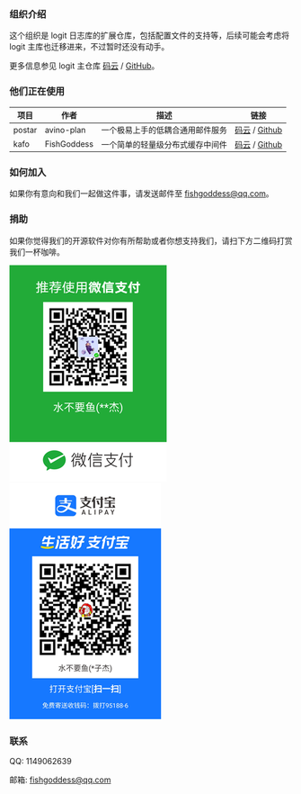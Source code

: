 ### 组织介绍
这个组织是 logit 日志库的扩展仓库，包括配置文件的支持等，后续可能会考虑将 logit 主库也迁移进来，不过暂时还没有动手。

更多信息参见 logit 主仓库 [码云](https://gitee.com/FishGoddess/logit) / [GitHub](https://github.com/FishGoddess/logit)。

### 他们正在使用
| 项目   | 作者        | 描述                             | 链接                                                         |
| ------ | ----------- | -------------------------------- | ------------------------------------------------------------ |
| postar | avino-plan  | 一个极易上手的低耦合通用邮件服务 | [码云](https://gitee.com/avino-plan/postar) / [Github](https://github.com/avino-plan/postar) |
| kafo   | FishGoddess | 一个简单的轻量级分布式缓存中间件 | [码云](https://gitee.com/FishGoddess/kafo) / [Github](https://github.com/FishGoddess/kafo) |

### 如何加入
如果你有意向和我们一起做这件事，请发送邮件至 fishgoddess@qq.com。

### 捐助
如果你觉得我们的开源软件对你有所帮助或者你想支持我们，请扫下方二维码打赏我们一杯咖啡。

![微信支付](./_icon/wechat-pay.png)
![支付宝](./_icon/ali-pay.png)

### 联系
QQ: 1149062639

邮箱: fishgoddess@qq.com
